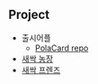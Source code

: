 ## Project
- 출시어플
  - [PolaCard repo](https://github.com/ChaNoo97/PolaCard.git)
- [새싹 농장](https://github.com/ChaNoo97/SeSACFarm)
- [새싹 프렌즈](https://github.com/ChaNoo97/SeSACFriends.git)
